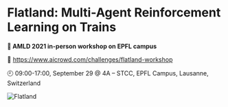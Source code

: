 # Flatland: Multi-Agent Reinforcement Learning on Trains

**🏫 AMLD 2021 in-person workshop on EPFL campus**

🔗 https://www.aicrowd.com/challenges/flatland-workshop

🕘 09:00-17:00, September 29 @ 4A – STCC, EPFL Campus, Lausanne, Switzerland

![Flatland](assets/flatland.gif)
